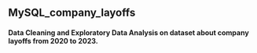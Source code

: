 ## MySQL_company_layoffs

#### Data Cleaning and Exploratory Data Analysis on dataset about company layoffs from 2020 to 2023.
